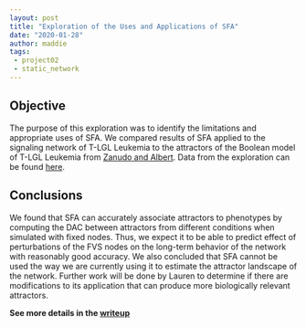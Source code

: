 ```yaml
---
layout: post
title: "Exploration of the Uses and Applications of SFA"
date: "2020-01-28"
author: maddie
tags:
 - project02
 - static_network
---
```


## Objective
The purpose of this exploration was to identify the limitations and appropriate uses of SFA. We compared results of SFA applied to the signaling network of T-LGL Leukemia to the attractors of the Boolean model of T-LGL Leukemia from [Zanudo and Albert](https://journals.plos.org/ploscompbiol/article?id=10.1371/journal.pcbi.1004193). Data from the exploration can be found [here](https://github.com/MadeleineGastonguay/gastonguay_compsysmed_labnotebook/tree/dev/_projects/project2/zanudo2015_SFAexploration).

## Conclusions
We found that SFA can accurately associate attractors to phenotypes by computing the DAC between attractors from different conditions when simulated with fixed nodes. Thus, we expect it to be able to predict effect of perturbations of the FVS nodes on the long-term behavior of the network with reasonably good accuracy. We also concluded that SFA cannot be used the way we are currently using it to estimate the attractor landscape of the network. Further work will be done by Lauren to determine if there are modifications to its application that can produce more biologically relevant attractors. 

**See more details in the [writeup](https://github.com/MadeleineGastonguay/gastonguay_compsysmed_labnotebook/blob/dev/_projects/project2/Writing/SFA_exploration.pdf)**
